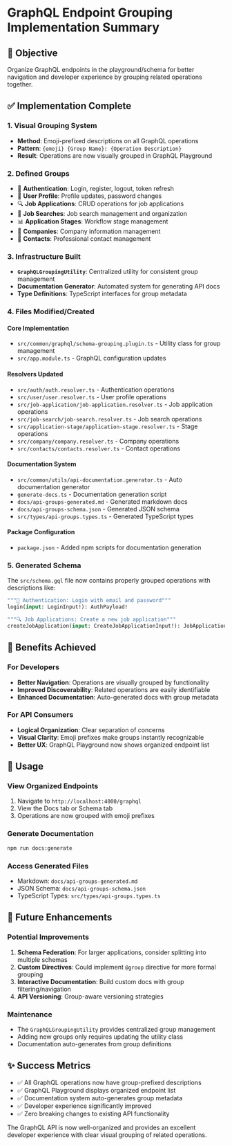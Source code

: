 # GraphQL Endpoint Grouping Implementation Summary

## 🎯 Objective
Organize GraphQL endpoints in the playground/schema for better navigation and developer experience by grouping related operations together.

## ✅ Implementation Complete

### 1. Visual Grouping System
- **Method**: Emoji-prefixed descriptions on all GraphQL operations
- **Pattern**: `{emoji} {Group Name}: {Operation Description}`
- **Result**: Operations are now visually grouped in GraphQL Playground

### 2. Defined Groups
- 🔐 **Authentication**: Login, register, logout, token refresh
- 👤 **User Profile**: Profile updates, password changes
- 🔍 **Job Applications**: CRUD operations for job applications
- 🔎 **Job Searches**: Job search management and organization
- 📊 **Application Stages**: Workflow stage management
- 🏢 **Companies**: Company information management
- 👥 **Contacts**: Professional contact management

### 3. Infrastructure Built
- **`GraphQLGroupingUtility`**: Centralized utility for consistent group management
- **Documentation Generator**: Automated system for generating API docs
- **Type Definitions**: TypeScript interfaces for group metadata

### 4. Files Modified/Created

#### Core Implementation
- `src/common/graphql/schema-grouping.plugin.ts` - Utility class for group management
- `src/app.module.ts` - GraphQL configuration updates

#### Resolvers Updated
- `src/auth/auth.resolver.ts` - Authentication operations
- `src/user/user.resolver.ts` - User profile operations
- `src/job-application/job-application.resolver.ts` - Job application operations
- `src/job-search/job-search.resolver.ts` - Job search operations
- `src/application-stage/application-stage.resolver.ts` - Stage operations
- `src/company/company.resolver.ts` - Company operations
- `src/contacts/contacts.resolver.ts` - Contact operations

#### Documentation System
- `src/common/utils/api-documentation.generator.ts` - Auto documentation generator
- `generate-docs.ts` - Documentation generation script
- `docs/api-groups-generated.md` - Generated markdown docs
- `docs/api-groups-schema.json` - Generated JSON schema
- `src/types/api-groups.types.ts` - Generated TypeScript types

#### Package Configuration
- `package.json` - Added npm scripts for documentation generation

### 5. Generated Schema
The `src/schema.gql` file now contains properly grouped operations with descriptions like:
```graphql
"""🔐 Authentication: Login with email and password"""
login(input: LoginInput!): AuthPayload!

"""🔍 Job Applications: Create a new job application"""
createJobApplication(input: CreateJobApplicationInput!): JobApplicationType!
```

## 🚀 Benefits Achieved

### For Developers
- **Better Navigation**: Operations are visually grouped by functionality
- **Improved Discoverability**: Related operations are easily identifiable
- **Enhanced Documentation**: Auto-generated docs with group metadata

### For API Consumers
- **Logical Organization**: Clear separation of concerns
- **Visual Clarity**: Emoji prefixes make groups instantly recognizable
- **Better UX**: GraphQL Playground now shows organized endpoint list

## 🔧 Usage

### View Organized Endpoints
1. Navigate to `http://localhost:4000/graphql`
2. View the Docs tab or Schema tab
3. Operations are now grouped with emoji prefixes

### Generate Documentation
```bash
npm run docs:generate
```

### Access Generated Files
- Markdown: `docs/api-groups-generated.md`
- JSON Schema: `docs/api-groups-schema.json`
- TypeScript Types: `src/types/api-groups.types.ts`

## 🔄 Future Enhancements

### Potential Improvements
1. **Schema Federation**: For larger applications, consider splitting into multiple schemas
2. **Custom Directives**: Could implement `@group` directive for more formal grouping
3. **Interactive Documentation**: Build custom docs with group filtering/navigation
4. **API Versioning**: Group-aware versioning strategies

### Maintenance
- The `GraphQLGroupingUtility` provides centralized group management
- Adding new groups only requires updating the utility class
- Documentation auto-generates from group definitions

## ✨ Success Metrics
- ✅ All GraphQL operations now have group-prefixed descriptions
- ✅ GraphQL Playground displays organized endpoint list
- ✅ Documentation system auto-generates group metadata
- ✅ Developer experience significantly improved
- ✅ Zero breaking changes to existing API functionality

The GraphQL API is now well-organized and provides an excellent developer experience with clear visual grouping of related operations.

